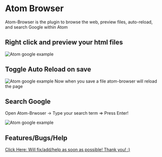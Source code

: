# Atom Browser

Atom-Browser is the plugin to browse the web, preview files, auto-reload, and search Google within Atom

## Right click and preview your html files

![Atom google example](https://github.com/sean-codes/atom-browser/raw/master/example_preview.gif?v=3)


## Toggle Auto Reload on save

![Atom google example](https://github.com/sean-codes/atom-browser/raw/master/example_reload.gif?v=3)
Now when you save a file atom-browser will reload the page

## Search Google

Open Atom-Brwoser -> Type your search term => Press Enter!

![Atom google example](https://github.com/sean-codes/atom-browser/raw/master/example_search.gif?v=3)

## Features/Bugs/Help

[Click Here: Will fix/add/help as soon as possible! Thank you! :) ](https://github.com/sean-codes/atom-browser/issues)
